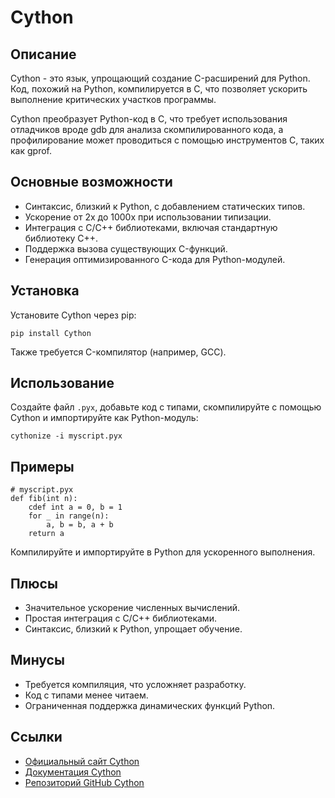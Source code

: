 # Cython

## Описание
Cython - это язык, упрощающий создание C-расширений для Python. Код, похожий на Python, компилируется в C, что позволяет ускорить выполнение критических участков программы.

Cython преобразует Python-код в C, что требует использования отладчиков вроде gdb для анализа скомпилированного кода, а профилирование может проводиться с помощью инструментов C, таких как gprof.

## Основные возможности
- Синтаксис, близкий к Python, с добавлением статических типов.
- Ускорение от 2x до 1000x при использовании типизации.
- Интеграция с C/C++ библиотеками, включая стандартную библиотеку C++.
- Поддержка вызова существующих C-функций.
- Генерация оптимизированного C-кода для Python-модулей.

## Установка
Установите Cython через pip:
```
pip install Cython
```
Также требуется C-компилятор (например, GCC).

## Использование
Создайте файл `.pyx`, добавьте код с типами, скомпилируйте с помощью Cython и импортируйте как Python-модуль:
```
cythonize -i myscript.pyx
```

## Примеры
```cython
# myscript.pyx
def fib(int n):
    cdef int a = 0, b = 1
    for _ in range(n):
        a, b = b, a + b
    return a
```
Компилируйте и импортируйте в Python для ускоренного выполнения.

## Плюсы
- Значительное ускорение численных вычислений.
- Простая интеграция с C/C++ библиотеками.
- Синтаксис, близкий к Python, упрощает обучение.

## Минусы
- Требуется компиляция, что усложняет разработку.
- Код с типами менее читаем.
- Ограниченная поддержка динамических функций Python.

## Ссылки
- [Официальный сайт Cython](https://cython.org/)
- [Документация Cython](https://cython.readthedocs.io/en/latest/)
- [Репозиторий GitHub Cython](https://github.com/cython/cython)
